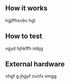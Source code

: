 <!---

This file is used to generate your project datasheet. Please fill in the information below and delete any unused
sections.

You can also include images in this folder and reference them in the markdown. Each image must be less than
512 kb in size, and the combined size of all images must be less than 1 MB.
-->

## How it works

hgjffhxvbv hgl

## How to test

vgyd hjhkffh mbjg 

## External hardware

vhgf g jhgyf cvcfx vmgg 
